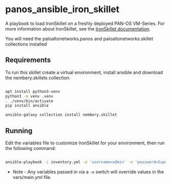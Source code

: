 # panos_ansible_iron_skillet

A playbook to load IronSkillet on a freshly deployed PAN-OS VM-Series. For more information about IronSkillet, see
the [IronSkillet documentation](https://iron-skillet.readthedocs.io/en/docs_master/overview.html).  

You will need the paloaltonetworks.panos and paloaltonetworks.skillet collections installed

## Requirements

To run this skillet create a virtual environment, install ansible and download the nembery.skillets collection:
 
```bash

apt install python3-venv
python3 -m venv .venv
. ./venv/bin/activate
pip install ansible

ansible-galaxy collection install nembery.skillet

```

## Running

Edit the variables file to customize IronSkillet for your environment, then run the following command:

```bash

ansible-playbook -i inventory.yml -e 'username=admin' -e 'password=Super! Secret!' -e 'ip_address=10.0.1.55' load_iron_skillet.yml 

```

* Note - Any variables passed in via a `-e` switch will override values in the vars/main.yml file.
